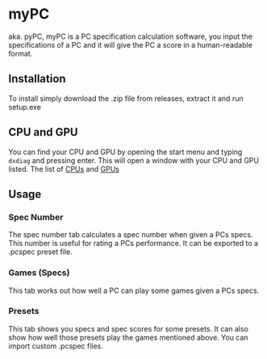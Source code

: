 # myPC
aka. pyPC, myPC is a PC specification calculation software, you input the specifications of a PC and it will give the PC a score in a human-readable format.

## Installation
To install simply download the .zip file from releases, extract it and run setup.exe

## CPU and GPU
You can find your CPU and GPU by opening the start menu and typing `dxdiag` and pressing enter. This will open a window with your CPU and GPU listed. The list of [CPUs](https://github.com/Barxells/myPC/blob/master/App%20The%20Second/CPU.list) and [GPUs](https://github.com/Barxells/myPC/blob/master/App%20The%20Second/GPU.list)

## Usage
### Spec Number
The spec number tab calculates a spec number when given a PCs specs. This number is useful for rating a PCs performance. It can be exported to a .pcspec preset file.

### Games (Specs)
This tab works out how well a PC can play some games given a PCs specs.

### Presets
This tab shows you specs and spec scores for some presets. It can also show how well those presets play the games mentioned above. You can import custom .pcspec files.
